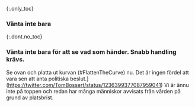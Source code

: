 {:.only_toc} 
 ### Vänta inte bara 

 {:.dont.no_toc} 
 ### Vänta inte bara för att se vad som händer. Snabb handling krävs.

Se ovan och platta ut kurvan (\#FlattenTheCurve) nu. Det är ingen fördel att vara sen att anta politiska beslut.](https://twitter.com/TomBossert/status/1236399377087959041) Vi är ännu inte på toppen och redan har många människor avvisats från vården på grund av platsbrist.
